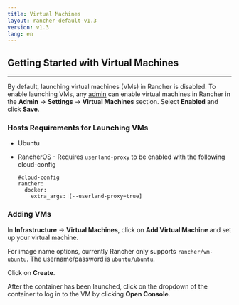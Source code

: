 ```yaml
---
title: Virtual Machines
layout: rancher-default-v1.3
version: v1.3
lang: en
---
```


## Getting Started with Virtual Machines
---

By default, launching virtual machines (VMs) in Rancher is disabled. To enable launching VMs, any [admin]({{site.baseurl}}/rancher/{{page.version}}/{{page.lang}}/configuration/access-control/#admin) can enable virtual machines in Rancher in the **Admin** -> **Settings** -> **Virtual Machines** section. Select **Enabled** and click **Save**.

### Hosts Requirements for Launching VMs

* Ubuntu
* RancherOS - Requires `userland-proxy` to be enabled with the following cloud-config

   ```
   #cloud-config
   rancher:
     docker:
       extra_args: [--userland-proxy=true]                                                                                                   
   ```

### Adding VMs

In **Infrastructure** -> **Virtual Machines**, click on **Add Virtual Machine** and set up your virtual machine.

For image name options, currently Rancher only supports `rancher/vm-ubuntu`. The username/password is `ubuntu/ubuntu`.

Click on **Create**.

After the container has been launched, click on the dropdown of the container to log in to the VM by clicking **Open Console**.
